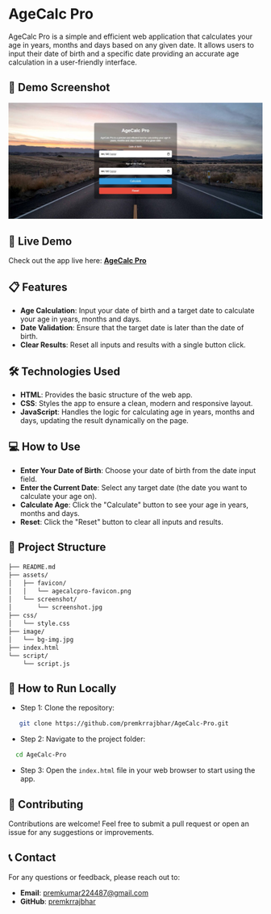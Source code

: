 # AgeCalc Pro

AgeCalc Pro is a simple and efficient web application that calculates your age in years, months and days based on any given date. It allows users to input their date of birth and a specific date providing an accurate age calculation in a user-friendly interface.

## 📆 Demo Screenshot

![Screenshot of Project](assets/screenshot/screenshot.jpg)

## 🔗 Live Demo

Check out the app live here: **[AgeCalc Pro](https://premkrrajbhar.github.io/AgeCalc-Pro/)**

## 📋 Features

- **Age Calculation**: Input your date of birth and a target date to calculate your age in years, months and days.
- **Date Validation**: Ensure that the target date is later than the date of birth.
- **Clear Results**: Reset all inputs and results with a single button click.

## 🛠️ Technologies Used

- **HTML**: Provides the basic structure of the web app.
- **CSS**: Styles the app to ensure a clean, modern and responsive layout.
- **JavaScript**: Handles the logic for calculating age in years, months and days, updating the result dynamically on the page.

## 💻 How to Use

- **Enter Your Date of Birth**: Choose your date of birth from the date input field.
- **Enter the Current Date**: Select any target date (the date you want to calculate your age on).
- **Calculate Age**: Click the "Calculate" button to see your age in years, months and days.
- **Reset**: Click the "Reset" button to clear all inputs and results.

## 📂 Project Structure

```
├── README.md
├── assets/
│   ├── favicon/
│   │   └── agecalcpro-favicon.png
│   └── screenshot/
│       └── screenshot.jpg
├── css/
│   └── style.css
├── image/
│   └── bg-img.jpg
├── index.html
└── script/
    └── script.js
```


## 🚀 How to Run Locally

- Step 1: Clone the repository:

```bash
   git clone https://github.com/premkrrajbhar/AgeCalc-Pro.git
```

- Step 2: Navigate to the project folder:

```bash
  cd AgeCalc-Pro
```

- Step 3: Open the `index.html` file in your web browser to start using the app.

## 🤝 Contributing

Contributions are welcome! Feel free to submit a pull request or open an issue for any suggestions or improvements.

## 📞 Contact

For any questions or feedback, please reach out to:

- **Email**: [premkumar224487@gmail.com](mailto:premkumar224487@gmail.com)
- **GitHub**: [premkrrajbhar](https://github.com/premkrrajbhar)
